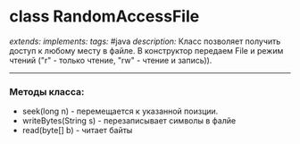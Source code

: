 # class RandomAccessFile
*extends:*
*implements:* 
*tags:* #java
*description:* Класс позволяет получить доступ к любому месту в файле. В конструктор передаем File и режим чтений ("r" - только чтение, "rw" - чтение и запись)).

---
### Методы класса:
- seek(long n) - перемещается к указанной поизции.
- writeBytes(String s) - перезаписывает символы в фалйе
- read(byte[] b) - читает байты
